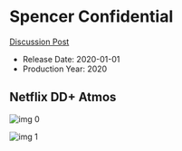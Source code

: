 # Spencer Confidential

[Discussion Post](https://www.avsforum.com/threads/bass-eq-for-filtered-movies.2995212/post-59337504)

* Release Date: 2020-01-01
* Production Year: 2020

## Netflix DD+ Atmos

![img 0](https://i.imgur.com/1wkG34v.jpg)

![img 1](https://i.imgur.com/d1zxCRA.png)

